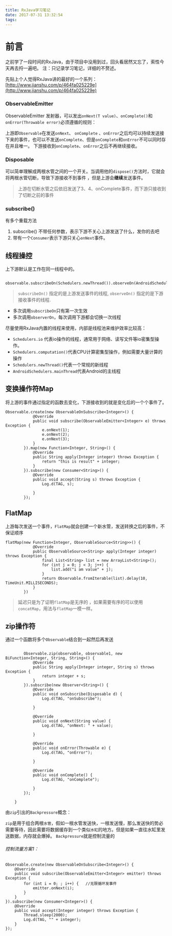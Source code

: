 ```yaml
---
title: RxJava学习笔记
date: 2017-07-31 13:32:54
tags:
---
```

# 前言
之前学了一段时间的RxJava，由于项目中没用到过，回头看居然又忘了，索性今天再去捋一遍吧。
注：只记录学习笔记，详细的不赘述。

先贴上个人觉得RxJava讲的最好的一个系列： [http://www.jianshu.com/p/464fa025229e](http://www.jianshu.com/p/464fa025229e)
<!--more-->
### ObservableEmitter
 ObservableEmitter 发射器，可以发出`onNext(T value)`、`onComplete()`和`onError(Throwable error)`必须遵循的规则：
> 
上游即`Observable`在发送`onNext`、 `onComplete` 、`onError`之后均可以持续发送接下来的事件，也可以不发送`onComplete`、但是`onComplete`和`onError`不可以同时存在并且唯一。
下游接收到`onComplete`、`onError`之后不再继续接收。


### Disposable
可以简单理解成两根水管之间的一个开关。当调用他的`dispose()`方法时，它就会将两根水管切断，导致下游接收不到事件 ，但是上游会**继续**发送事件。


> 上游在切断水管之后依旧发送了3、4、onComplete事件，而下游只接收到了切断之前的事件


### subscribe()
有多个重载方法

1. subscribe() 不带任何参数，表示下游不关心上游发送了什么，发你的去吧
2. 带有一个`Consumer`表示下游只关心`onNext`事件。

## 线程操控
上下游默认是工作在同一线程中的。

```
		observable.subscribeOn(Schedulers.newThread()).observeOn(AndroidSchedulers.mainThread()).subscribe(consumer);

```
> `subscribeOn()` 指定的是上游发送事件的线程, `observeOn()` 指定的是下游接收事件的线程.

- 多次调用`subscribeOn`只有第一次生效
- 多次调用`observerOn`，每次调用下游都会切换一次线程

尽量使用RxJava内置的线程来使用，内部是线程池来维护效率比较高：
- `Schedulers.io` 代表io操作的线程，通常用于网络、读写文件等io密集型操作。
- `Schedulers.computation()`代表CPU计算密集型操作，例如需要大量计算的操作
- `Schedulers.newThread()`代表一个常规的新线程
- `AndroidSchedulers.mainThread`代表Android的主线程


## 变换操作符Map
将上游的事件通过指定的函数去变化，下游接收到的就是变化后的一个个事件了。

``` 		
Observable.create(new ObservableOnSubscribe<Integer>() {
			@Override
			public void subscribe(ObservableEmitter<Integer> e) throws Exception {
				e.onNext(1);
				e.onNext(2);
				e.onNext(3);
			}
		}).map(new Function<Integer, String>() {
			@Override
			public String apply(Integer integer) throws Exception {
				return "this is result" + integer;
			}
		}).subscribe(new Consumer<String>() {
			@Override
			public void accept(String s) throws Exception {
				Log.d(TAG, s);

			}
		});
```

## FlatMap
上游每次发送一个事件，`FlatMap`就会创建一个新水管，发送转换之后的事件，不保证顺序

```
flatMap(new Function<Integer, ObservableSource<String>>() {
			@Override
			public ObservableSource<String> apply(Integer integer) throws Exception {
				final List<String> list = new ArrayList<String>();
				for (int j = 0; j < 3; j++) {
					list.add("i am value" + j);
				}
				return Observable.fromIterable(list).delay(10, TimeUnit.MILLISECONDS);
			}
		})
```

> 延迟只是为了证明`flatMap`是无序的 ，如果需要有序的可以使用`concatMap`，用法与`flatMap`一模一样。



## zip操作符
通过一个函数将多个`Observable`结合到一起然后再发送


```

		Observable.zip(observable, observable1, new BiFunction<Integer, String, String>() {
			@Override
			public String apply(Integer integer, String s) throws Exception {
				return integer + s;
			}
		}).subscribe(new Observer<String>() {
			@Override
			public void onSubscribe(Disposable d) {
				Log.d(TAG, "onSubscribe");

			}

			@Override
			public void onNext(String value) {
				Log.d(TAG, "onNext: " + value);

			}

			@Override
			public void onError(Throwable e) {
				Log.d(TAG, "onError");

			}

			@Override
			public void onComplete() {
				Log.d(TAG, "onComplete");

			}
		});

	}
```

由`zip`引出的`Backpressure`概念：

`zip`是用于组合两根`水管`，假如一根水管发送快，一根发送慢，那么发送快的势必需要等待，因此需要将数据缓存到一个类似`水缸`的地方。但是如果一直往水缸里发送数据，内存就会爆掉。
`Backpressure`就是控制流量的

###### 控制流量方案1：

```
Observable.create(new ObservableOnSubscribe<Integer>() {                         
    @Override                                                                    
    public void subscribe(ObservableEmitter<Integer> emitter) throws Exception { 
        for (int i = 0; ; i++) {   //无限循环发事件                                              
            emitter.onNext(i);                                                   
        }                                                                        
    }                                                                            
}).subscribe(new Consumer<Integer>() {                                           
    @Override                                                                    
    public void accept(Integer integer) throws Exception {                       
        Thread.sleep(2000);                                                      
        Log.d(TAG, "" + integer);                                                
    }                                                                            
});

```